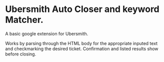 # Ubersmith Auto Closer and keyword Matcher.

A basic google extension for Ubersmith. 

Works by parsing through the HTML body for the appropriate inputed text and checkmarking the desired ticket. 
Confirmation and listed results show before closing.
